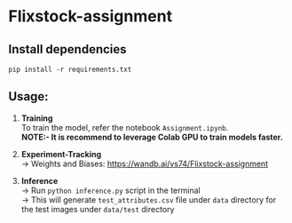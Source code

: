# Flixstock-assignment

## Install dependencies
`pip install -r requirements.txt`

## Usage:

1. **Training**<br>
To train the model, refer the notebook `Assignment.ipynb`.<br>
**NOTE:- It is recommend to leverage Colab GPU to train models faster.**

2. **Experiment-Tracking**<br>
-> Weights and Biases: https://wandb.ai/vs74/Flixstock-assignment

3. **Inference** <br>
-> Run  `python inference.py` script in the terminal<br>
-> This will generate `test_attributes.csv` file under `data` directory for the test images under `data/test` directory
